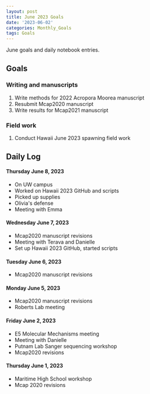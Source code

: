```yaml
---
layout: post
title: June 2023 Goals
date: '2023-06-02'
categories: Monthly_Goals
tags: Goals
---
```

June goals and daily notebook entries. 

## Goals  

### Writing and manuscripts 
              
1. Write methods for 2022 Acropora Moorea manuscript 
2. Resubmit Mcap2020 manuscript
3. Write results for Mcap2021 manuscript  

### Field work 

1. Conduct Hawaii June 2023 spawning field work  

## **Daily Log**   

#### Thursday June 8, 2023 

- On UW campus
- Worked on Hawaii 2023 GitHub and scripts 
- Picked up supplies 
- Olivia's defense 
- Meeting with Emma 

#### Wednesday June 7, 2023 

- Mcap2020 manuscript revisions
- Meeting with Terava and Danielle 
- Set up Hawaii 2023 GitHub, started scripts 

#### Tuesday June 6, 2023 

- Mcap2020 manuscript revisions

#### Monday June 5, 2023 

- Mcap2020 manuscript revisions
- Roberts Lab meeting

#### Friday June 2, 2023 

- E5 Molecular Mechanisms meeting
- Meeting with Danielle
- Putnam Lab Sanger sequencing workshop
- Mcap2020 revisions 

#### Thursday June 1, 2023 

- Maritime High School workshop
- Mcap 2020 revisions 
